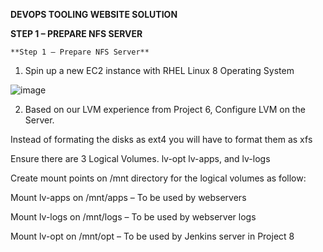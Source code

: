 **DEVOPS TOOLING WEBSITE SOLUTION**

  **STEP 1 – PREPARE NFS SERVER**

    **Step 1 – Prepare NFS Server**
    
  1. Spin up a new EC2 instance with RHEL Linux 8 Operating System
 
 ![image](https://user-images.githubusercontent.com/67065306/133677156-b9f5a592-c6ab-48ba-913e-8a3d063843a6.png)

  2. Based on our LVM experience from Project 6, Configure LVM on the Server.
    
   Instead of formating the disks as ext4 you will have to format them as xfs
   
   Ensure there are 3 Logical Volumes. lv-opt lv-apps, and lv-logs
   
   Create mount points on /mnt directory for the logical volumes as follow:
   
   Mount lv-apps on /mnt/apps – To be used by webservers
   
   Mount lv-logs on /mnt/logs – To be used by webserver logs
   
   Mount lv-opt on /mnt/opt – To be used by Jenkins server in Project 8

   
